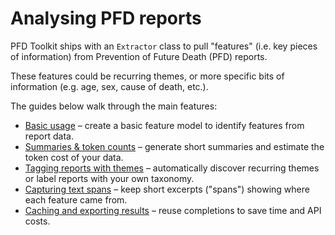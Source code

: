 # Analysing PFD reports

PFD Toolkit ships with an `Extractor` class to pull "features" (i.e. key pieces of information) from Prevention of Future Death (PFD) reports. 

These features could be recurring themes, or more specific bits of information (e.g. age, sex, cause of death, etc.).

The guides below walk through the main features:

- [Basic usage](basics.md) – create a basic feature model to identify features from report data.
- [Summaries & token counts](summarising.md) – generate short summaries and estimate the token cost of your data.
- [Tagging reports with themes](themes.md) – automatically discover recurring themes or label reports with your own taxonomy.
- [Capturing text spans](spans.md) – keep short excerpts ("spans") showing where each feature came from.
- [Caching and exporting results](caching.md) – reuse completions to save time and API costs.